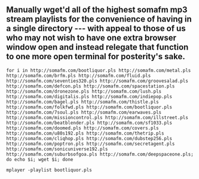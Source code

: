 ## Manually wget'd all of the highest somafm mp3 stream playlists for the convenience of having in a single directory --- with appeal to those of us who may not wish to have one extra browser window open and instead relegate that function to one more open terminal for posterity's sake.

```
for i in http://somafm.com/bootliquor.pls http://somafm.com/metal.pls http://somafm.com/brfm.pls http://somafm.com/fluid.pls http://somafm.com/seventies320.pls http://somafm.com/groovesalad.pls http://somafm.com/defcon.pls http://somafm.com/spacestation.pls http://somafm.com/dronezone.pls http://somafm.com/lush.pls http://somafm.com/digitalis.pls http://somafm.com/indiepop.pls http://somafm.com/bagel.pls http://somafm.com/thistle.pls http://somafm.com/folkfwd.pls http://somafm.com/bootliquor.pls http://somafm.com/7soul.pls http://somafm.com/earwaves.pls http://somafm.com/missioncontrol.pls http://somafm.com/illstreet.pls http://somafm.com/beatblender.pls http://somafm.com/sf1033.pls http://somafm.com/doomed.pls http://somafm.com/covers.pls http://somafm.com/u80s192.pls http://somafm.com/thetrip.pls http://somafm.com/cliqhop.pls http://somafm.com/dubstep256.pls http://somafm.com/poptron.pls http://somafm.com/secretagent.pls http://somafm.com/sonicuniverse192.pls http://somafm.com/suburbsofgoa.pls http://somafm.com/deepspaceone.pls; do echo $i; wget $i; done
```

```
mplayer -playlist bootliquor.pls
```
